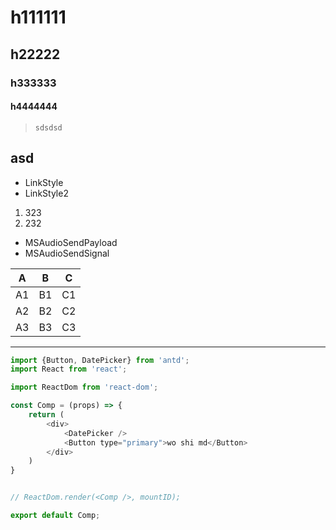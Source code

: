 # h111111 
## h22222
### h333333
#### h4444444
> `sdsdsd`

## asd ##

- LinkStyle
- LinkStyle2

1. 323
2. 232

* MSAudioSendPayload
* MSAudioSendSignal

A | B | C
--|--|--
A1 | B1 | C1
A2 | B2 | C2
A3 | B3 | C3

-----------

````js
import {Button, DatePicker} from 'antd';
import React from 'react';

import ReactDom from 'react-dom';

const Comp = (props) => {
    return (
        <div>
            <DatePicker />
            <Button type="primary">wo shi md</Button>
        </div>
    )
}


// ReactDom.render(<Comp />, mountID);

export default Comp;

````